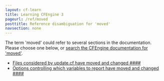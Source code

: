 ```yaml
---
layout: cf-learn
title: Learning CFEngine 3
pageurl: /ref/moved
posttitle: Reference disambiguation for 'moved'
navsection: none
---
```


The term 'moved' could refer to several sections in the documentation. Please choose one below, or
[search the CFEngine documentation for 'moved'](http://cfengine.com/docs/latest/search.html?q=moved).

- [Files considered by update.cf have moved and changed \#\#\#\#](http://cfengine.com/docs/latest/guide-latest-release-policy-framework-updates.html#files-considered-by-update-cf-have-moved-and-changed-####)
- [Options controlling which variables to report have moved and changed \#\#\#\#](http://cfengine.com/docs/latest/guide-latest-release-policy-framework-updates.html#options-controlling-which-variables-to-report-have-moved-and-changed-####)

